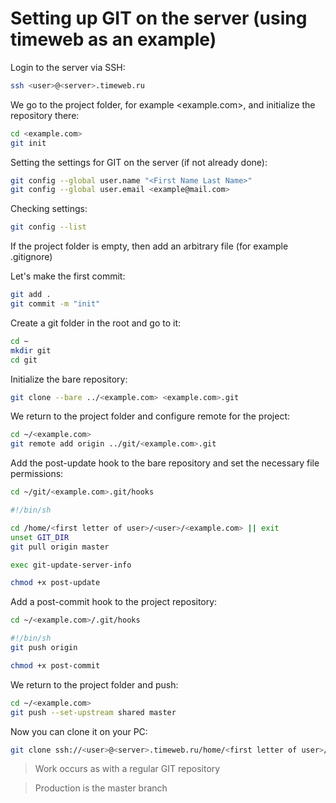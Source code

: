 # Setting up GIT on the server (using timeweb as an example)

Login to the server via SSH:

```bash
ssh <user>@<server>.timeweb.ru
```

We go to the project folder, for example <example.com>, and initialize the repository there:

```bash
cd <example.com>
git init
```

Setting the settings for GIT on the server (if not already done):

```bash
git config --global user.name "<First Name Last Name>"
git config --global user.email <example@mail.com>
```

Checking settings:

```bash
git config --list
```

If the project folder is empty, then add an arbitrary file (for example .gitignore)

Let's make the first commit:

```bash
git add .
git commit -m "init"
```

Create a git folder in the root and go to it:

```bash
cd ~
mkdir git
cd git
```

Initialize the bare repository:

```bash
git clone --bare ../<example.com> <example.com>.git
```

We return to the project folder and configure remote for the project:

```bash
cd ~/<example.com>
git remote add origin ../git/<example.com>.git
```

Add the post-update hook to the bare repository and set the necessary file permissions:

```bash
cd ~/git/<example.com>.git/hooks
```

```bash
#!/bin/sh

cd /home/<first letter of user>/<user>/<example.com> || exit
unset GIT_DIR
git pull origin master

exec git-update-server-info
```

```bash
chmod +x post-update
```

Add a post-commit hook to the project repository:

```bash
cd ~/<example.com>/.git/hooks
```

```bash
#!/bin/sh
git push origin
```

```bash
chmod +x post-commit
```

We return to the project folder and push:

```bash
cd ~/<example.com>
git push --set-upstream shared master
```

Now you can clone it on your PC:

```bash
git clone ssh://<user>@<server>.timeweb.ru/home/<first letter of user>/<user>/<example.com>/git/<example.com>.git ./
```

> Work occurs as with a regular GIT repository

> Production is the master branch
